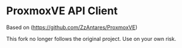 ProxmoxVE API Client
==========
Based on (https://github.com/ZzAntares/ProxmoxVE)

This fork no longer follows the original project. Use on your own risk.
